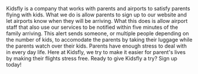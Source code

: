 Kidsfly is a company that works with parents and airports to satisfy parents flying with kids. 
What we do is allow parents to sign up to our website and let airports know when they will be arriving. 
What this does is allow airport staff that also use our services to be notified within five minutes of the family arriving.
This alert sends someone, or multiple people depending on the number of kids, to accomodate the parents by taking their luggage while the parents watch over their kids. 
Parents have enough stress to deal with in every day life. 
Here at Kidsfly, we try to make it easier for parent's lives by making their flights stress free. 
Ready to give Kidsfly a try? 
Sign up today! 
